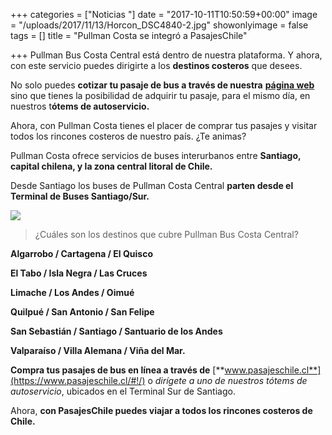 +++
categories = ["Noticias "]
date = "2017-10-11T10:50:59+00:00"
image = "/uploads/2017/11/13/Horcon_DSC4840-2.jpg"
showonlyimage = false
tags = []
title = "Pullman Costa se integró a PasajesChile"

+++
Pullman Bus Costa Central está dentro de nuestra plataforma. Y ahora, con este servicio puedes dirigirte a los **destinos costeros** que desees.

No solo puedes **cotizar tu pasaje de bus a través de nuestra** [**página web**](https://www.pasajeschile.cl/#!/) sino que tienes la posibilidad de adquirir tu pasaje, para el mismo día, en nuestros t**ótems de autoservicio.**

Ahora, con Pullman Costa tienes el placer de comprar tus pasajes y visitar todos los rincones costeros de nuestro país. ¿Te animas?

Pullman Costa ofrece servicios de buses interurbanos entre **Santiago, capital chilena, y la zona central litoral de Chile.**

Desde Santiago los buses de Pullman Costa Central **parten desde el Terminal de Buses Santiago/Sur.**

![](/uploads/2017/11/13/IMG_7193.jpg)

> ¿Cuáles son los destinos que cubre Pullman Bus Costa Central?

**Algarrobo    /       Cartagena       /       El Quisco**

**El Tabo       /        Isla Negra      /        Las Cruces**

**Limache     /         Los Andes      /        Oimué**

**Quilpué     /         San Antonio     /      San Felipe**

**San Sebastián /   Santiago  /   Santuario de los Andes**

**Valparaíso    /      Villa Alemana    /     Viña del Mar.**

**Compra tus pasajes de bus en línea a través de** [**www.pasajeschile.cl**](https://www.pasajeschile.cl/#!/) o _dirígete a uno de nuestros tótems de autoservicio_, ubicados en el Terminal Sur de Santiago.

Ahora, **con PasajesChile puedes viajar a todos los rincones costeros de Chile.**